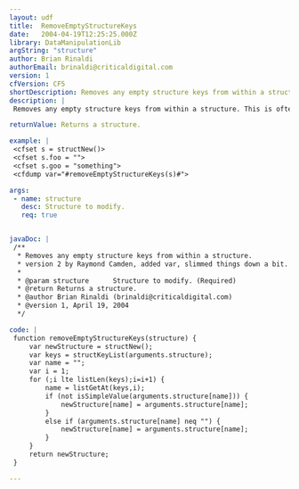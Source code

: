 ```yaml
---
layout: udf
title:  RemoveEmptyStructureKeys
date:   2004-04-19T12:25:25.000Z
library: DataManipulationLib
argString: "structure"
author: Brian Rinaldi
authorEmail: brinaldi@criticaldigital.com
version: 1
cfVersion: CF5
shortDescription: Removes any empty structure keys from within a structure.
description: |
 Removes any empty structure keys from within a structure. This is often useful when passing FORM scope variables to a component as an argumentCollection.

returnValue: Returns a structure.

example: |
 <cfset s = structNew()>
 <cfset s.foo = "">
 <cfset s.goo = "something">
 <cfdump var="#removeEmptyStructureKeys(s)#">

args:
 - name: structure
   desc: Structure to modify.
   req: true


javaDoc: |
 /**
  * Removes any empty structure keys from within a structure.
  * version 2 by Raymond Camden, added var, slimmed things down a bit.
  * 
  * @param structure      Structure to modify. (Required)
  * @return Returns a structure. 
  * @author Brian Rinaldi (brinaldi@criticaldigital.com) 
  * @version 1, April 19, 2004 
  */

code: |
 function removeEmptyStructureKeys(structure) {
     var newStructure = structNew();
     var keys = structKeyList(arguments.structure);
     var name = "";
     var i = 1;
     for (;i lte listLen(keys);i=i+1) {
         name = listGetAt(keys,i);
         if (not isSimpleValue(arguments.structure[name])) {
             newStructure[name] = arguments.structure[name];
         }
         else if (arguments.structure[name] neq "") {
             newStructure[name] = arguments.structure[name];
         }
     }
     return newStructure;
 }

---
```


